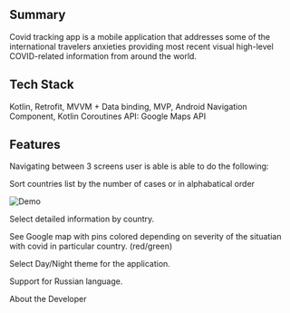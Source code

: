 ## Summary
Covid tracking app is a mobile application that addresses some of the international travelers anxieties providing most recent visual high-level COVID-related information from around the world.


## Tech Stack
 Kotlin, Retrofit, MVVM + Data binding, MVP, Android Navigation Component, Kotlin Coroutines 
 API: Google Maps API

## Features
Navigating between 3 screens user is able is able to do the following: 

 Sort countries list by the number of cases or in alphabatical order

 ![Demo](https://user-images.githubusercontent.com/22808584/116963133-d37bb280-ac5c-11eb-9bf6-9a11d65b9e62.gif)
 
   Select detailed information by country. 
   
  See Google map with pins colored depending on severity of the situatian with covid in particular country. (red/green) 
  
  Select Day/Night theme for the application. 
  
  Support for Russian language. 
 



About the Developer





